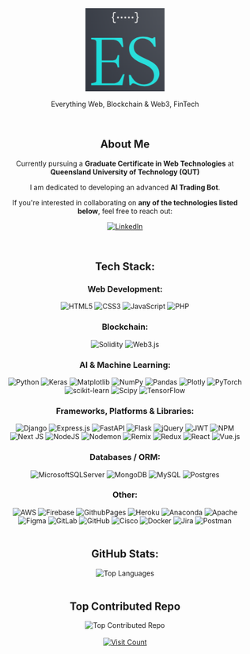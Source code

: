 <div align="center">
        <img src="./logo_9.png" alt="Personal Logo" style="width: 10rem;">
</div>

<p align="center">Everything Web, Blockchain & Web3, FinTech</p>
<br>

<h2 align="center">About Me</h2>
<div align="center">
  <p>Currently pursuing a <strong>Graduate Certificate in Web Technologies</strong> at <strong>Queensland University of Technology (QUT)</strong></p>
  <p>I am dedicated to developing an advanced <strong>AI Trading Bot</strong>.</p>
  <p>If you're interested in collaborating on <strong>any of the technologies listed below</strong>, feel free to reach out:</p>
  <p>
    <a href="https://linkedin.com/in/ebad-salehi">
      <img src="https://img.shields.io/badge/LinkedIn-%230077B5.svg?logo=linkedin&logoColor=white" alt="LinkedIn">
    </a>
  </p>
</div>

       
<br>
<h2 align="center">Tech Stack:</h2>
    
<h3 align="center">Web Development:</h3>
<div align="center">
        <img src="https://img.shields.io/badge/html5-%23E34F26.svg?style=flat&logo=html5&logoColor=white" alt="HTML5">
        <img src="https://img.shields.io/badge/css3-%231572B6.svg?style=flat&logo=css3&logoColor=white" alt="CSS3">
        <img src="https://img.shields.io/badge/javascript-%23323330.svg?style=flat&logo=javascript&logoColor=%23F7DF1E" alt="JavaScript">
        <img src="https://img.shields.io/badge/php-%23777BB4.svg?style=flat&logo=php&logoColor=white" alt="PHP">
</div>

<h3 align="center">Blockchain:</h3>
<div align="center">
        <img src="https://img.shields.io/badge/Solidity-%23363636.svg?style=flat&logo=solidity&logoColor=white" alt="Solidity">
        <img src="https://img.shields.io/badge/web3.js-F16822?style=flat&logo=web3.js&logoColor=white" alt="Web3.js">
  </div>

<h3 align="center">AI & Machine Learning:</h3>
<div align="center">
        <img src="https://img.shields.io/badge/python-3670A0?style=flat&logo=python&logoColor=ffdd54" alt="Python">
        <img src="https://img.shields.io/badge/Keras-%23D00000.svg?style=flat&logo=Keras&logoColor=white" alt="Keras">
        <img src="https://img.shields.io/badge/Matplotlib-%23ffffff.svg?style=flat&logo=Matplotlib&logoColor=black" alt="Matplotlib">
        <img src="https://img.shields.io/badge/numpy-%23013243.svg?style=flat&logo=numpy&logoColor=white" alt="NumPy">
        <img src="https://img.shields.io/badge/pandas-%23150458.svg?style=flat&logo=pandas&logoColor=white" alt="Pandas">
        <img src="https://img.shields.io/badge/Plotly-%233F4F75.svg?style=flat&logo=plotly&logoColor=white" alt="Plotly">
        <img src="https://img.shields.io/badge/PyTorch-%23EE4C2C.svg?style=flat&logo=PyTorch&logoColor=white" alt="PyTorch">
        <img src="https://img.shields.io/badge/scikit--learn-%23F7931E.svg?style=flat&logo=scikit-learn&logoColor=white" alt="scikit-learn">
        <img src="https://img.shields.io/badge/SciPy-%230C55A5.svg?style=flat&logo=scipy&logoColor=%white" alt="Scipy">
        <img src="https://img.shields.io/badge/TensorFlow-%23FF6F00.svg?style=flat&logo=TensorFlow&logoColor=white" alt="TensorFlow">
</div>

<h3 align="center">Frameworks, Platforms & Libraries:</h3>
<div align="center">
        <img src="https://img.shields.io/badge/django-%23092E20.svg?style=flat&logo=django&logoColor=white" alt="Django">
        <img src="https://img.shields.io/badge/express.js-%23404d59.svg?style=flat&logo=express&logoColor=%2361DAFB" alt="Express.js">
        <img src="https://img.shields.io/badge/FastAPI-005571?style=flat&logo=fastapi" alt="FastAPI">
        <img src="https://img.shields.io/badge/flask-%23000.svg?style=flat&logo=flask&logoColor=white" alt="Flask">
        <img src="https://img.shields.io/badge/jquery-%230769AD.svg?style=flat&logo=jquery&logoColor=white" alt="jQuery">
        <img src="https://img.shields.io/badge/JWT-black?style=flat&logo=JSON%20web%20tokens" alt="JWT">
        <img src="https://img.shields.io/badge/NPM-%23CB3837.svg?style=flat&logo=npm&logoColor=white" alt="NPM">
        <img src="https://img.shields.io/badge/Next-black?style=flat&logo=next.js&logoColor=white" alt="Next JS">
        <img src="https://img.shields.io/badge/node.js-6DA55F?style=flat&logo=node.js&logoColor=white" alt="NodeJS">
        <img src="https://img.shields.io/badge/NODEMON-%23323330.svg?style=flat&logo=nodemon&logoColor=%BBDEAD" alt="Nodemon">
        <img src="https://img.shields.io/badge/remix-%23000.svg?style=flat&logo=remix&logoColor=white" alt="Remix">
        <img src="https://img.shields.io/badge/redux-%23593d88.svg?style=flat&logo=redux&logoColor=white" alt="Redux">
        <img src="https://img.shields.io/badge/react-%2320232a.svg?style=flat&logo=react&logoColor=%2361DAFB" alt="React">
        <img src="https://img.shields.io/badge/vue.js-%2335495e.svg?style=flat&logo=vuedotjs&logoColor=%234FC08D" alt="Vue.js">
</div>

<h3 align="center">Databases / ORM:</h3>
<div align="center">
        <img src="https://img.shields.io/badge/Microsoft%20SQL%20Server-CC2927?style=flat&logo=microsoft%20sql%20server&logoColor=white" alt="MicrosoftSQLServer">
        <img src="https://img.shields.io/badge/MongoDB-%234ea94b.svg?style=flat&logo=mongodb&logoColor=white" alt="MongoDB">
        <img src="https://img.shields.io/badge/mysql-4479A1.svg?style=flat&logo=mysql&logoColor=white" alt="MySQL">
        <img src="https://img.shields.io/badge/postgres-%23316192.svg?style=flat&logo=postgresql&logoColor=white" alt="Postgres">
</div>

<h3 align="center">Other:</h3>
<div align="center">
        <img src="https://img.shields.io/badge/AWS-%23FF9900.svg?style=flat&logo=amazon-aws&logoColor=white" alt="AWS">
        <img src="https://img.shields.io/badge/firebase-%23039BE5.svg?style=flat&logo=firebase" alt="Firebase">
        <img src="https://img.shields.io/badge/github%20pages-121013?style=flat&logo=github&logoColor=white" alt="GithubPages">
        <img src="https://img.shields.io/badge/heroku-%23430098.svg?style=flat&logo=heroku&logoColor=white" alt="Heroku">
        <img src="https://img.shields.io/badge/Anaconda-%2344A833.svg?style=flat&logo=anaconda&logoColor=white" alt="Anaconda">
        <img src="https://img.shields.io/badge/apache-%23D42029.svg?style=flat&logo=apache&logoColor=white" alt="Apache">
        <img src="https://img.shields.io/badge/figma-%23F24E1E.svg?style=flat&logo=figma&logoColor=white" alt="Figma">
        <img src="https://img.shields.io/badge/gitlab-%23181717.svg?style=flat&logo=gitlab&logoColor=white" alt="GitLab">
        <img src="https://img.shields.io/badge/github-%23121011.svg?style=flat&logo=github&logoColor=white" alt="GitHub">
        <img src="https://img.shields.io/badge/cisco-%23049fd9.svg?style=flat&logo=cisco&logoColor=black" alt="Cisco">
        <img src="https://img.shields.io/badge/docker-%230db7ed.svg?style=flat&logo=docker&logoColor=white" alt="Docker">
        <img src="https://img.shields.io/badge/jira-%230A0FFF.svg?style=flat&logo=jira&logoColor=white" alt="Jira">
        <img src="https://img.shields.io/badge/Postman-FF6C37?style=flat&logo=postman&logoColor=white" alt="Postman">
</div>
<br>
<h2 align="center"> GitHub Stats:</h2>
<div align="center">
    <img src="https://github-readme-stats.vercel.app/api/top-langs/?username=Ebad-S&theme=onedark&hide_border=false&include_all_commits=true&count_private=true&layout=compact" alt="Top Languages">
    <!-- <br>
    <img src="https://github-readme-streak-stats.herokuapp.com/?user=Ebad-S&theme=onedark&hide_border=false" alt="GitHub Streak">
    <br>
    <img src="https://github-readme-stats.vercel.app/api?username=Ebad-S&theme=onedark&hide_border=false&include_all_commits=true&count_private=true" alt="GitHub Stats"> -->
</div>
<br>
<h2 align="center"> Top Contributed Repo</h2>
<div align="center">
        <img src="https://github-contributor-stats.vercel.app/api?username=Ebad-S&limit=5&theme=vue-dark&combine_all_yearly_contributions=true" alt="Top Contributed Repo">
</div>
<br>
<div align="center">
        <a href="https://visitcount.itsvg.in">
            <img src="https://visitcount.itsvg.in/api?id=Ebad-S&icon=3&color=1" alt="Visit Count">
        </a>
</div>

